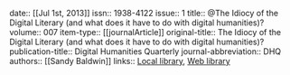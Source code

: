 date:: [[Jul 1st, 2013]]
issn:: 1938-4122
issue:: 1
title:: @The Idiocy of the Digital Literary (and what does it have to do with digital humanities)?
volume:: 007
item-type:: [[journalArticle]]
original-title:: The Idiocy of the Digital Literary (and what does it have to do with digital humanities)?
publication-title:: Digital Humanities Quarterly
journal-abbreviation:: DHQ
authors:: [[Sandy Baldwin]]
links:: [Local library](zotero://select/groups/2386895/items/5QSDBZEZ), [Web library](https://www.zotero.org/groups/2386895/items/5QSDBZEZ)
